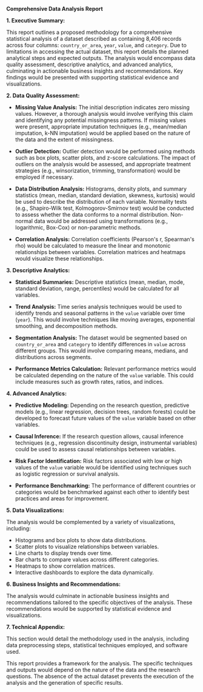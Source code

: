 **Comprehensive Data Analysis Report**

**1. Executive Summary:**

This report outlines a proposed methodology for a comprehensive statistical analysis of a dataset described as containing 8,406 records across four columns: `country_or_area`, `year`, `value`, and `category`.  Due to limitations in accessing the actual dataset, this report details the planned analytical steps and expected outputs.  The analysis would encompass data quality assessment, descriptive analytics, and advanced analytics, culminating in actionable business insights and recommendations.  Key findings would be presented with supporting statistical evidence and visualizations.

**2. Data Quality Assessment:**

* **Missing Value Analysis:**  The initial description indicates zero missing values.  However, a thorough analysis would involve verifying this claim and identifying any potential missingness patterns.  If missing values were present, appropriate imputation techniques (e.g., mean/median imputation, k-NN imputation) would be applied based on the nature of the data and the extent of missingness.

* **Outlier Detection:**  Outlier detection would be performed using methods such as box plots, scatter plots, and z-score calculations.  The impact of outliers on the analysis would be assessed, and appropriate treatment strategies (e.g., winsorization, trimming, transformation) would be employed if necessary.

* **Data Distribution Analysis:** Histograms, density plots, and summary statistics (mean, median, standard deviation, skewness, kurtosis) would be used to describe the distribution of each variable.  Normality tests (e.g., Shapiro-Wilk test, Kolmogorov-Smirnov test) would be conducted to assess whether the data conforms to a normal distribution.  Non-normal data would be addressed using transformations (e.g., logarithmic, Box-Cox) or non-parametric methods.

* **Correlation Analysis:**  Correlation coefficients (Pearson's r, Spearman's rho) would be calculated to measure the linear and monotonic relationships between variables.  Correlation matrices and heatmaps would visualize these relationships.

**3. Descriptive Analytics:**

* **Statistical Summaries:**  Descriptive statistics (mean, median, mode, standard deviation, range, percentiles) would be calculated for all variables.

* **Trend Analysis:**  Time series analysis techniques would be used to identify trends and seasonal patterns in the `value` variable over time (`year`).  This would involve techniques like moving averages, exponential smoothing, and decomposition methods.

* **Segmentation Analysis:**  The dataset would be segmented based on `country_or_area` and `category` to identify differences in `value` across different groups.  This would involve comparing means, medians, and distributions across segments.

* **Performance Metrics Calculation:**  Relevant performance metrics would be calculated depending on the nature of the `value` variable.  This could include measures such as growth rates, ratios, and indices.

**4. Advanced Analytics:**

* **Predictive Modeling:**  Depending on the research question, predictive models (e.g., linear regression, decision trees, random forests) could be developed to forecast future values of the `value` variable based on other variables.

* **Causal Inference:**  If the research question allows, causal inference techniques (e.g., regression discontinuity design, instrumental variables) could be used to assess causal relationships between variables.

* **Risk Factor Identification:**  Risk factors associated with low or high values of the `value` variable would be identified using techniques such as logistic regression or survival analysis.

* **Performance Benchmarking:**  The performance of different countries or categories would be benchmarked against each other to identify best practices and areas for improvement.

**5. Data Visualizations:**

The analysis would be complemented by a variety of visualizations, including:

* Histograms and box plots to show data distributions.
* Scatter plots to visualize relationships between variables.
* Line charts to display trends over time.
* Bar charts to compare values across different categories.
* Heatmaps to show correlation matrices.
* Interactive dashboards to explore the data dynamically.

**6. Business Insights and Recommendations:**

The analysis would culminate in actionable business insights and recommendations tailored to the specific objectives of the analysis.  These recommendations would be supported by statistical evidence and visualizations.

**7. Technical Appendix:**

This section would detail the methodology used in the analysis, including data preprocessing steps, statistical techniques employed, and software used.


This report provides a framework for the analysis.  The specific techniques and outputs would depend on the nature of the data and the research questions.  The absence of the actual dataset prevents the execution of the analysis and the generation of specific results.
